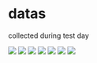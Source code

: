 # datas 

collected during test day

<img src="images-TESTDAY\Capture d'écran_20221221_161043.png"  >

<img src="images-TESTDAY\Capture d'écran_20221221_161242.png"  >

<img src="images-TESTDAY\Capture d'écran_20221221_161344.png"  >

<img src="images-TESTDAY\Capture d'écran_20221221_161452.png"  >

<img src="images-TESTDAY\Capture d'écran_20221221_161748.png"  >

<img src="images-TESTDAY\Capture d'écran_20221221_161928.png"  >

<img src="images-TESTDAY\Capture d'écran_20221221_162015.png"  >

